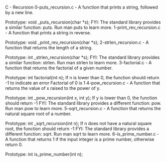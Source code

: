 C - Recursion
0-puts_recursion.c - A function that prints a string, followed by a new line.

Prototype: void _puts_recursion(char *s);
FYI: The standard library provides a similar function: puts. Run man puts to learn more.
1-print_rev_recursion.c - A function that prints a string in reverse.

Prototype: void _print_rev_recursion(char *s);
2-strlen_recursion.c - A function that returns the length of a string.

Prototype: int _strlen_recursion(char *s);
FYI: The standard library provides a similar function: strlen. Run man strlen to learn more.
3-factorial.c - A function that returns the factorial of a given number.

Prototype: int factorial(int n);
If n is lower than 0, the function should return -1 to indicate an error
Factorial of 0 is 1
4-pow_recursion.c - A function that returns the value of x raised to the power of y.

Prototype: int _pow_recursion(int x, int y);
If y is lower than 0, the function should return -1
FYI: The standard library provides a different function: pow. Run man pow to learn more.
5-sqrt_recursion.c - A function that returns the natural square root of a number.

Prototype: int _sqrt_recursion(int n);
If n does not have a natural square root, the function should return -1
FYI: The standard library provides a different function: sqrt. Run man sqrt to learn more.
6-is_prime_number.c - A function that returns 1 if the input integer is a prime number, otherwise return 0.

Prototype: int is_prime_number(int n);
